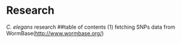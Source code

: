 # Research
<i>C. elegans</i> research
##table of contents
(1) fetching SNPs data from WormBase(http://www.wormbase.org/)
